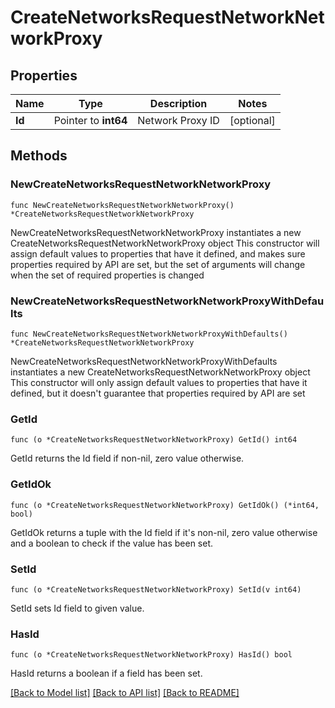 # CreateNetworksRequestNetworkNetworkProxy

## Properties

Name | Type | Description | Notes
------------ | ------------- | ------------- | -------------
**Id** | Pointer to **int64** | Network Proxy ID | [optional] 

## Methods

### NewCreateNetworksRequestNetworkNetworkProxy

`func NewCreateNetworksRequestNetworkNetworkProxy() *CreateNetworksRequestNetworkNetworkProxy`

NewCreateNetworksRequestNetworkNetworkProxy instantiates a new CreateNetworksRequestNetworkNetworkProxy object
This constructor will assign default values to properties that have it defined,
and makes sure properties required by API are set, but the set of arguments
will change when the set of required properties is changed

### NewCreateNetworksRequestNetworkNetworkProxyWithDefaults

`func NewCreateNetworksRequestNetworkNetworkProxyWithDefaults() *CreateNetworksRequestNetworkNetworkProxy`

NewCreateNetworksRequestNetworkNetworkProxyWithDefaults instantiates a new CreateNetworksRequestNetworkNetworkProxy object
This constructor will only assign default values to properties that have it defined,
but it doesn't guarantee that properties required by API are set

### GetId

`func (o *CreateNetworksRequestNetworkNetworkProxy) GetId() int64`

GetId returns the Id field if non-nil, zero value otherwise.

### GetIdOk

`func (o *CreateNetworksRequestNetworkNetworkProxy) GetIdOk() (*int64, bool)`

GetIdOk returns a tuple with the Id field if it's non-nil, zero value otherwise
and a boolean to check if the value has been set.

### SetId

`func (o *CreateNetworksRequestNetworkNetworkProxy) SetId(v int64)`

SetId sets Id field to given value.

### HasId

`func (o *CreateNetworksRequestNetworkNetworkProxy) HasId() bool`

HasId returns a boolean if a field has been set.


[[Back to Model list]](../README.md#documentation-for-models) [[Back to API list]](../README.md#documentation-for-api-endpoints) [[Back to README]](../README.md)


